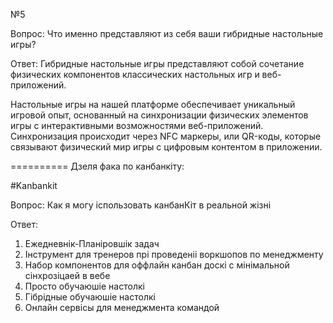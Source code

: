№5  
  
Вопрос: Что именно представляют из себя ваши гибридные настольные игры?  
  
Ответ: Гибридные настольные игры представляют собой сочетание физических компонентов классических настольных игр и веб-приложений.  
  
Настольные игры на нашей платформе обеспечивает уникальный игровой опыт, основанный на синхронизации физических элементов игры с интерактивными возможностями веб-приложений. Синхронизация происходит через NFC маркеры, или QR-коды, которые связывают физический мир игры с цифровым контентом в приложении.

==========
Дзеля фака по канбанкіту:  
  
#Kanbankit  
  
Вопрос: Как я могу іспользовать канбанКіт в реальной жізні  
  
Ответ:  
1. Ежедневнік-Планіровшік задач  
2. Інструмент для тренеров прі проведеніі воркшопов по менеджменту  
3. Набор компонентов для оффлайн канбан доскі с мінімальной сінхрозіцаей в вебе  
4. Просто обучаюшіе настолкі  
5. Гібрідные обучаюшіе настолкі  
6. Онлайн сервісы для менеджмента командой